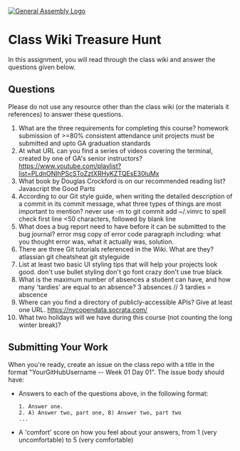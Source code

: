 [![General Assembly Logo](https://camo.githubusercontent.com/1a91b05b8f4d44b5bbfb83abac2b0996d8e26c92/687474703a2f2f692e696d6775722e636f6d2f6b6538555354712e706e67)](https://generalassemb.ly/education/web-development-immersive)

# Class Wiki Treasure Hunt

In this assignment, you will read through the class wiki and answer the
questions given below.

## Questions

Please do not use any resource other than the class wiki
(or the materials it references)
to answer these questions.

1.  What are the three requirements for completing this course?
homework submission of >=80%
consistent attendance
unit projects must be submitted and upto GA graduation standards
2.  At what URL can you find a series of videos covering the terminal, created
    by one of GA's senior instructors?
    https://www.youtube.com/playlist?list=PLdnONIhPScSToZztXRHyKZTQEsE30luMx
3.  What book by Douglas Crockford is on our recommended reading list?
Javascript the Good Parts
4.  According to our Git style guide, when writing the detailed description of
    a commit in its commit message, what three types of things are most
    important to mention?
    never use -m to git commit
    add ~/.vimrc to spell check
    first line <50 characters, followed by blank line
5.  What does a bug report need to have before it can be submitted to the bug journal?
error msg
copy of error code
paragraph including: what you thought error was, what it actually was, solution.
6.  There are three Git tutorials referenced in the Wiki. What are they?
atlassian
git cheatsheat
git styleguide
7.  List at least two basic UI styling tips that will help your projects
    look good.
    don't use bullet styling
    don't go font crazy
    don't use true black
8.  What is the maximum number of absences a student can have, and how many 'tardies' are equal to an absence?
3 absences // 3 tardies = abscence
9.  Where can you find a directory of publicly-accessible APIs?
    Give at least one URL.
    https://nycopendata.socrata.com/
10. What two holidays will we have during this course (not counting the long winter break)?

## Submitting Your Work

When you're ready, create an issue on the class repo with
a title in the format "YourGitHubUsername -- Week 01 Day 01".
The issue body should have:

-   Answers to each of the questions above, in the following format:

    ```text
    1. Answer one.
    2. A) Answer two, part one, B) Answer two, part two
    ...
    ```

-   A 'comfort' score on how you feel about your answers, from 1 (very
    uncomfortable) to 5  (very comfortable)
